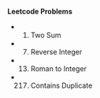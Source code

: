**Leetcode Problems**

- 1. Two Sum  
- 7. Reverse Integer  
- 13. Roman to Integer  
- 217. Contains Duplicate
